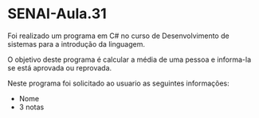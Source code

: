 # SENAI-Aula.31
<p>Foi realizado um programa em C# no curso de Desenvolvimento de sistemas para a introdução da linguagem.</p>
<p>O objetivo deste programa é calcular a média de uma pessoa e informa-la se está aprovada ou reprovada.</p>
<p>Neste programa foi solicitado ao usuario as seguintes informações:</p>
<ul>
  <li>Nome</li>
  <li>3 notas</li>
</ul>

